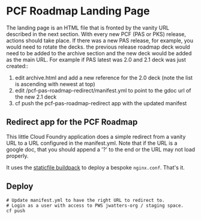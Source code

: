 # PCF Roadmap Landing Page

The landing page is an HTML file that is fronted by the vanity URL described in the next section. With every new PCF (PAS or PKS) release, actions should take place.  If there was a new PAS release, for example, you would need to rotate the decks.  the previous release roadmap deck would need to be added to the archive section and the new deck would be added as the main URL.  For example if PAS latest was 2.0 and 2.1 deck was just created::

1.  edit archive.html and add a new reference for the 2.0 deck (note the list is ascending with newest at top)
2.  edit /pcf-pas-roadmap-redirect/manifest.yml to point to the gdoc url of the new 2.1 deck
3.  cf push the pcf-pas-roadmap-redirect app with the updated manifest


## Redirect app for the PCF Roadmap

This little Cloud Foundry application does a simple redirect from a vanity URL to a URL configured in the manifest.yml. Note that if the URL is a google doc, that you should append a '?' to the end or the URL may not load properly.

It uses the [staticfile buildpack](https://github.com/cloudfoundry/staticfile-buildpack) to deploy a bespoke `nginx.conf`. That's it.

## Deploy

```
# Update manifest.yml to have the right URL to redirect to.
# Login as a user with access to PWS jwatters-org / staging space.
cf push
```
